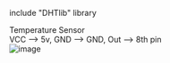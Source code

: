 
include "DHTlib" library

Temperature Sensor  
VCC --> 5v, GND --> GND, Out --> 8th pin  
![image](https://github.com/tej-mahender/IoT/assets/148678239/717617ad-6b6e-41ce-8d24-829079ed988d)
